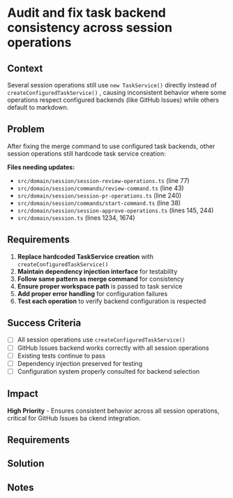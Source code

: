 # Audit and fix task backend consistency across session operations

## Context

Several session operations still use `new TaskService()` directly instead of `createConfiguredTaskService()`
, causing inconsistent behavior where some operations respect configured backends (like GitHub Issues) while
others default to markdown.

## Problem

After fixing the merge command to use configured task backends, other session operations still hardcode task
service creation:

**Files needing updates:**

- `src/domain/session/session-review-operations.ts` (line 77)
- `src/domain/session/commands/review-command.ts` (line 43)
- `src/domain/session/session-pr-operations.ts` (line 240)
- `src/domain/session/commands/start-command.ts` (line 38)
- `src/domain/session/session-approve-operations.ts` (lines 145, 244)
- `src/domain/session.ts` (lines 1234, 1674)

## Requirements

1. **Replace hardcoded TaskService creation** with `createConfiguredTaskService()`
2. **Maintain dependency injection interface** for testability
3. **Follow same pattern as merge command** for consistency
4. **Ensure proper workspace path** is passed to task service
5. **Add proper error handling** for configuration failures
6. **Test each operation** to verify backend configuration is respected

## Success Criteria

- [ ] All session operations use `createConfiguredTaskService()`
- [ ] GitHub Issues backend works correctly with all session operations
- [ ] Existing tests continue to pass
- [ ] Dependency injection preserved for testing
- [ ] Configuration system properly consulted for backend selection

## Impact

**High Priority** - Ensures consistent behavior across all session operations, critical for GitHub Issues ba
ckend integration.

## Requirements

## Solution

## Notes
